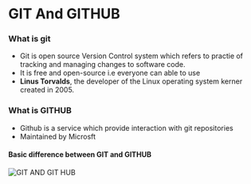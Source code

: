 # GIT And GITHUB

### What is git

* Git is open source Version Control system which refers to practie of tracking and managing changes to software code.
* It is free and open-source i.e everyone can able to use
* **Linus Torvalds**, the developer of the Linux operating system kerner created in 2005.

### What is GITHUB

* Github is a service which provide interaction with git repositories
* Maintained by Microsft

#### Basic difference between GIT and GITHUB

![GIT AND GIT HUB](https://www.crio.do/blog/content/images/2021/05/Git-vs-GitHub.png)
